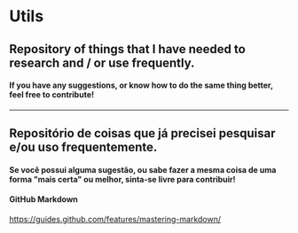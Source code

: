 # Utils #

## Repository of things that I have needed to research and / or use frequently. ##

#### If you have any suggestions, or know how to do the same thing better, feel free to contribute! ####

------------

## Repositório de coisas que já precisei pesquisar e/ou uso frequentemente. ##

#### Se você possui alguma sugestão, ou sabe fazer a mesma coisa de uma forma "mais certa" ou melhor, sinta-se livre para contribuir! ####

#### GitHub Markdown ####
https://guides.github.com/features/mastering-markdown/
